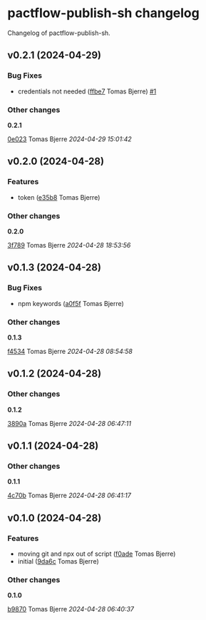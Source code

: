 # pactflow-publish-sh changelog

Changelog of pactflow-publish-sh.

## v0.2.1 (2024-04-29)

### Bug Fixes

-  credentials not needed ([ffbe7](https://github.com/tomasbjerre/pactflow-publish-sh/commit/ffbe7f0084297b5) Tomas Bjerre)  [#1](https://github.com/tomasbjerre/pactflow-publish-sh/issues/1)  

### Other changes

**0.2.1**


[0e023](https://github.com/tomasbjerre/pactflow-publish-sh/commit/0e023d9ecaa63c5) Tomas Bjerre *2024-04-29 15:01:42*


## v0.2.0 (2024-04-28)

### Features

-  token ([e35b8](https://github.com/tomasbjerre/pactflow-publish-sh/commit/e35b896e8872c71) Tomas Bjerre)  

### Other changes

**0.2.0**


[3f789](https://github.com/tomasbjerre/pactflow-publish-sh/commit/3f789f8c741c281) Tomas Bjerre *2024-04-28 18:53:56*


## v0.1.3 (2024-04-28)

### Bug Fixes

-  npm keywords ([a0f5f](https://github.com/tomasbjerre/pactflow-publish-sh/commit/a0f5f7f9bb60449) Tomas Bjerre)  

### Other changes

**0.1.3**


[f4534](https://github.com/tomasbjerre/pactflow-publish-sh/commit/f45348f20f91941) Tomas Bjerre *2024-04-28 08:54:58*


## v0.1.2 (2024-04-28)

### Other changes

**0.1.2**


[3890a](https://github.com/tomasbjerre/pactflow-publish-sh/commit/3890a4d13a46cc0) Tomas Bjerre *2024-04-28 06:47:11*


## v0.1.1 (2024-04-28)

### Other changes

**0.1.1**


[4c70b](https://github.com/tomasbjerre/pactflow-publish-sh/commit/4c70b21b2319412) Tomas Bjerre *2024-04-28 06:41:17*


## v0.1.0 (2024-04-28)

### Features

-  moving git and npx out of script ([f0ade](https://github.com/tomasbjerre/pactflow-publish-sh/commit/f0adef91d2c61d2) Tomas Bjerre)  
-  initial ([9da6c](https://github.com/tomasbjerre/pactflow-publish-sh/commit/9da6cba77298c96) Tomas Bjerre)  

### Other changes

**0.1.0**


[b9870](https://github.com/tomasbjerre/pactflow-publish-sh/commit/b987023dc0d229e) Tomas Bjerre *2024-04-28 06:40:37*



